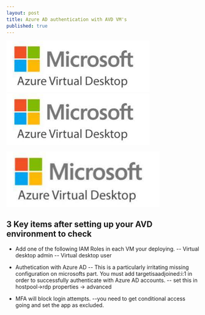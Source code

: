 ```yaml
---
layout: post
title: Azure AD authentication with AVD VM's
published: true
---
```

![avdimg.jpg](./_posts/avdimg.jpg)
<img src="./_posts/avdimg.jpg" class="img-responsive" alt="">

<img src="./avdimg.jpg" width="400" alt="hi" class="inline"/>

## 3 Key items after setting up your AVD environment to check


- Add one of the following IAM Roles in each VM your deploying.
-- Virtual desktop admin
-- Virtual desktop user


- Authetication with Azure AD
-- This is a particularly irritating missing configuration on microsofts part.  You must add targetisaadjoined:i:1 in order to successfully authenticate with Azure AD accounts.
-- set this in hostpool->rdp properties -> advanced


- MFA will block login attempts.
--you need to get conditional access going and set the app as excluded.
